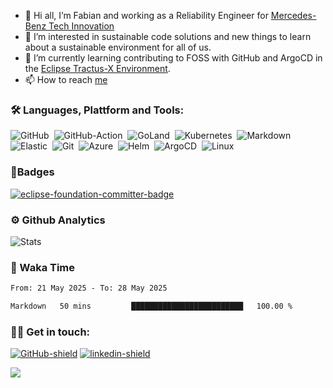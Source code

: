 - 👋 Hi all, I’m Fabian and working as a Reliability Engineer for [Mercedes-Benz Tech Innovation](https://www.mercedes-benz-techinnovation.com/en)
- 👀 I’m interested in sustainable code solutions and new things to learn about a sustainable environment for all of us.
- 🌱 I’m currently learning contributing to FOSS with GitHub and ArgoCD in the [Eclipse Tractus-X Environment][Eclipse-Tractus-X-Link].
- 📫 How to reach [me](#-get-in-touch)

### 🛠 Languages, Plattform and Tools:

![GitHub][GitHub-badge]&nbsp;
![GitHub-Action][GitHub-Action-badge]&nbsp;
![GoLand][GoLand-badge]&nbsp;
![Kubernetes][Kubernetes-badge]&nbsp;
![Markdown][Markdown-badge]&nbsp;
![Elastic][Elastic-badge]&nbsp;
![Git][Git-badge]&nbsp;
![Azure][Azure-badge]&nbsp;
![Helm][Helm-badge]&nbsp;
![ArgoCD][ArgoCD-badge]&nbsp;
![Linux][Linux-badge]&nbsp;

### 🏅Badges

[![eclipse-foundation-committer-badge](https://github.com/FaGru3n/FaGru3n/assets/121097161/ec8d621c-580b-4d97-a582-3aaddd6bc0a4)](https://www.credly.com/badges/dd3a0aac-5497-47df-b76b-4a8e1d1c16b5/public_url)

###  ⚙️ Github Analytics

![Stats](https://github-readme-stats.vercel.app/api?username=FaGru3n&count_private=false&show_icons=true&theme=gotham)

### 📝 Waka Time

<!--START_SECTION:waka-->

```txt
From: 21 May 2025 - To: 28 May 2025

Markdown   50 mins         █████████████████████████   100.00 %
```

<!--END_SECTION:waka-->

### 🤝🏻 Get in touch:

[![GitHub-shield][GitHub-badge]][GitHub-Issue-link]
[![linkedin-shield][LinkedIn-shield]][LinkedIn-link]

![][Profile-Counter]
<!--- Links --->
[LinkedIn-link]:   https://www.linkedin.com/in/fabian-gr%C3%BCn-b61b28251/
[GitHub-Issue-link]: https://github.com/FaGru3n/like-otters/issues/new/choose
[LinkedIn-shield]: https://img.shields.io/badge/LinkedIn-0A66C2.svg?style=for-the-badge&logo=LinkedIn&logoColor=black
[Git-badge]: https://img.shields.io/badge/Git-F05032.svg?style=for-the-badge&logo=Git&logoColor=black
[GitHub-badge]: https://img.shields.io/badge/GitHub-181717.svg?style=for-the-badge&logo=GitHub&logoColor=white
[GitHub-Action-badge]: https://img.shields.io/badge/GitHub%20Actions-2088FF.svg?style=for-the-badge&logo=GitHub-Actions&logoColor=black
[Markdown-badge]: https://img.shields.io/badge/Markdown-000000.svg?style=for-the-badge&logo=Markdown&logoColor=white
[Azure-badge]: https://img.shields.io/badge/Microsoft%20Azure-0078D4.svg?style=for-the-badge&logo=Microsoft-Azure&logoColor=black
[ArgoCD-badge]: https://img.shields.io/badge/Argo-EF7B4D.svg?style=for-the-badge&logo=Argo&logoColor=black
[Elastic-badge]: https://img.shields.io/badge/Elastic-005571.svg?style=for-the-badge&logo=Elastic&logoColor=white
[GoLand-badge]: https://img.shields.io/badge/GoLand-000000.svg?style=for-the-badge&logo=GoLand&logoColor=white
[Linux-badge]: https://img.shields.io/badge/Linux-FCC624.svg?style=for-the-badge&logo=Linux&logoColor=black
[Kubernetes-badge]: https://img.shields.io/badge/Kubernetes-326CE5.svg?style=for-the-badge&logo=Kubernetes&logoColor=white
[Helm-badge]: https://img.shields.io/badge/Helm-0F1689.svg?style=for-the-badge&logo=Helm&logoColor=white
[Eclipse-Tractus-X-Link]: https://eclipse-tractusx.github.io/
[Profile-Counter]: https://komarev.com/ghpvc/?username=fagru3n&style=for-the-badge&label=profile+view+counter
